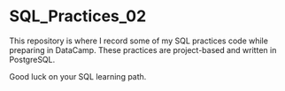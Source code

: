 # SQL_Practices_02

This repository is where I record some of my SQL practices code while preparing in DataCamp.
These practices are project-based and written in PostgreSQL.

Good luck on your SQL learning path.
